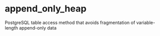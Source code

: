 # append_only_heap
PostgreSQL table access method that avoids fragmentation of variable-length append-only data
